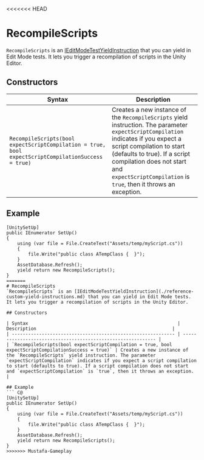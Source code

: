 <<<<<<< HEAD
# RecompileScripts
`RecompileScripts` is an [IEditModeTestYieldInstruction](./reference-custom-yield-instructions.md) that you can yield in Edit Mode tests. It lets you trigger a recompilation of scripts in the Unity Editor.

## Constructors

| Syntax                                                       | Description                                                  |
| ------------------------------------------------------------ | ------------------------------------------------------------ |
| `RecompileScripts(bool expectScriptCompilation = true, bool expectScriptCompilationSuccess = true)` | Creates a new instance of the `RecompileScripts` yield instruction. The parameter `expectScriptCompilation` indicates if you expect a script compilation to start (defaults to true). If a script compilation does not start and `expectScriptCompilation` is `true`, then it throws an exception. |

## Example
``` C@
[UnitySetUp]
public IEnumerator SetUp()
{
    using (var file = File.CreateText("Assets/temp/myScript.cs"))
    {
        file.Write("public class ATempClass {  }");
    }
    AssetDatabase.Refresh();
    yield return new RecompileScripts();
}
=======
# RecompileScripts
`RecompileScripts` is an [IEditModeTestYieldInstruction](./reference-custom-yield-instructions.md) that you can yield in Edit Mode tests. It lets you trigger a recompilation of scripts in the Unity Editor.

## Constructors

| Syntax                                                       | Description                                                  |
| ------------------------------------------------------------ | ------------------------------------------------------------ |
| `RecompileScripts(bool expectScriptCompilation = true, bool expectScriptCompilationSuccess = true)` | Creates a new instance of the `RecompileScripts` yield instruction. The parameter `expectScriptCompilation` indicates if you expect a script compilation to start (defaults to true). If a script compilation does not start and `expectScriptCompilation` is `true`, then it throws an exception. |

## Example
``` C@
[UnitySetUp]
public IEnumerator SetUp()
{
    using (var file = File.CreateText("Assets/temp/myScript.cs"))
    {
        file.Write("public class ATempClass {  }");
    }
    AssetDatabase.Refresh();
    yield return new RecompileScripts();
}
>>>>>>> Mustafa-Gameplay
```